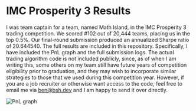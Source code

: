 # IMC Prosperity 3 Results
I was team captain for a team, named Math Island, in the IMC Prosperity 3 trading competition. We scored #102 out of 20,444 teams, placing us in the top 0.5%. Our final-round submission produced an annualized Sharpe ratio of 20.644540. The full results are included in this repository. Specifically, I have included the PnL graph and the full submission logs. The actual trading algorithm code is not included publicly, since, as of when I am writing this, some others on my team still have future years of competition eligibility prior to graduation, and they may wish to incorporate similar strategies to those that we used during this competition year. However, if you are a job recruiter or otherwise want access to the code, feel free to email me via ben@bsh.dev and I am happy to send it over directly.

![PnL graph](PnLGraph.png)
